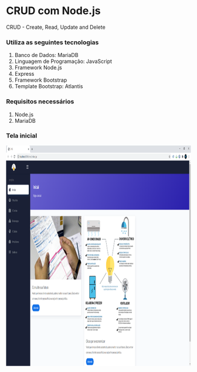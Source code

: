 # CRUD com Node.js
CRUD - Create, Read, Update and Delete

### Utiliza as seguintes tecnologias
1. Banco de Dados: MariaDB
2. Linguagem de Programação: JavaScript
3. Framework Node.js
3. Express
4. Framework Bootstrap
5. Template Bootstrap: Atlantis

### Requisitos necessários
1. Node.js
2. MariaDB

### Tela inicial
<img src="https://github.com/EdgardOliveira/CMSColetor/blob/master/imagens/inicial.png" alt="inicial"  height="600" width="1000">